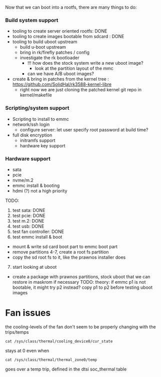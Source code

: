 
Now that we can boot into a rootfs, there are many things to do:

### Build system support
- tooling to create server oriented rootfs: DONE
- tooling to create images bootable from sdcard : DONE
- tooling to build uboot upstream
  - build u-boot upstream
  - bring in rk/firefly patches / config
  - investigate the rk bootloader
     - !!! how does the stock system write a new uboot image?
       - look at the partition layout of the mmc
     - can we have A/B uboot images?
- create & bring in patches from the kernel tree : https://github.com/SolidHal/rk3588-kernel-libre
  - right now we are just cloning the patched kernel git repo in kernel/makefile

### Scripting/system support
- Scripting to install to emmc
- network/ssh login
  - configure server: let user specify root password at build time?
- full disk encryption
  - initramfs support
  - hardware key support

### Hardware support
- sata
- pcie
- nvme/m.2
- emmc install & booting
- hdmi (?) not a high priority


TODO:
1) test sata: DONE
2) test pcie: DONE
3) test m.2: DONE
4) test usb: DONE
5) test fan controller: DONE
6) test emmc install & boot
  - mount & write sd card boot part to emmc boot part
  - remove partitions 4-7, create a root fs partition
  - copy the sd root fs to it, like the prawnos installer does
7) start looking at uboot
  - create a package with prawnos partitions, stock uboot that we can restore in maskrom if necessary
TODO: theory: if emmc p1 is not bootable, it might try p2 instead? copy p1 to p2 before testing uboot images


# Fan issues

the cooling-levels of the fan don't seem to be properly changing with the trips/temps
```
cat /sys/class/thermal/cooling_device0/cur_state
```
stays at 0
even when
```
cat /sys/class/thermal/thermal_zone0/temp
```
goes over a temp trip, defined in the dtsi soc_thermal table
